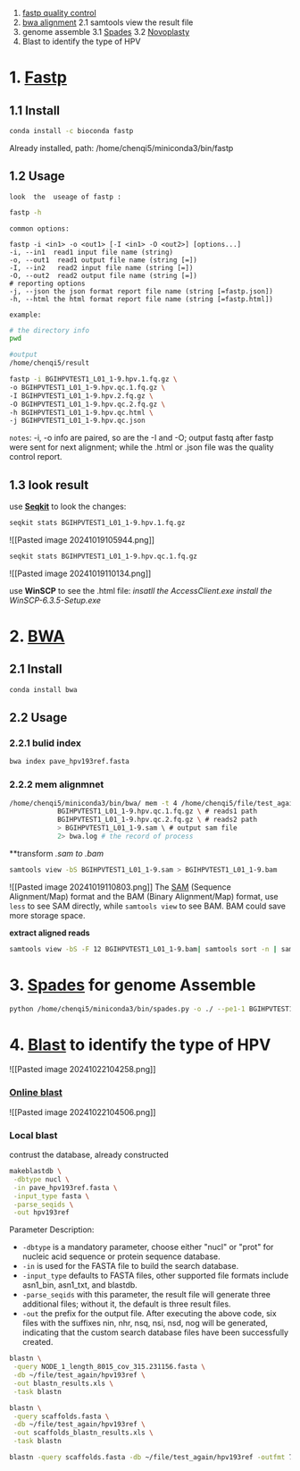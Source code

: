 1. [fastp quality control](#Fastp)
2. [bwa alignment](#BWA)
	2.1 samtools view the result file
3. genome assemble
    3.1 [Spades](https://github.com/ablab/spades)
	3.2 [Novoplasty](https://github.com/ndierckx/NOVOPlasty)
4. Blast to identify the type of HPV 
# 1. [Fastp](https://github.com/OpenGene/fastp/blob/master/README.md)
## 1.1 Install

```bash
conda install -c bioconda fastp
```
Already installed, path: /home/chenqi5/miniconda3/bin/fastp
## 1.2 Usage

``look  the  useage of fastp :``
```bash
fastp -h 
```

`common options:`
```
fastp -i <in1> -o <out1> [-I <in1> -O <out2>] [options...]
-i, --in1  read1 input file name (string)
-o, --out1  read1 output file name (string [=])
-I, --in2   read2 input file name (string [=])
-O, --out2  read2 output file name (string [=])
# reporting options
-j, --json the json format report file name (string [=fastp.json])
-h, --html the html format report file name (string [=fastp.html])
```

`example:`
```bash
# the directory info
pwd
```

```bash
#output
/home/chenqi5/result
```

```bash
fastp -i BGIHPVTEST1_L01_1-9.hpv.1.fq.gz \
-o BGIHPVTEST1_L01_1-9.hpv.qc.1.fq.gz \
-I BGIHPVTEST1_L01_1-9.hpv.2.fq.gz \
-O BGIHPVTEST1_L01_1-9.hpv.qc.2.fq.gz \
-h BGIHPVTEST1_L01_1-9.hpv.qc.html \
-j BGIHPVTEST1_L01_1-9.hpv.qc.json
```

`notes`:
-i, -o info are paired, so are the -I and -O;
output fastq after fastp were sent for next alignment; while the .html or .json file was the quality control report. 
## 1.3 look result 

use [**Seqkit**](https://bioinf.shenwei.me/seqkit/) to look the changes:
```bash 
seqkit stats BGIHPVTEST1_L01_1-9.hpv.1.fq.gz
```
![[Pasted image 20241019105944.png]]

```bash 
seqkit stats BGIHPVTEST1_L01_1-9.hpv.qc.1.fq.gz
```
![[Pasted image 20241019110134.png]]

use **WinSCP** to see the .html file:
	*insatll the AccessClient.exe*
	*install the WinSCP-6.3.5-Setup.exe*

# 2. [BWA](https://bio-bwa.sourceforge.net/bwa.shtml#3)
## 2.1 Install

```bash
conda install bwa
```
## 2.2 Usage
### 2.2.1 bulid index
```bash
bwa index pave_hpv193ref.fasta
```
### 2.2.2 mem alignmnet
```bash
/home/chenqi5/miniconda3/bin/bwa/ mem -t 4 /home/chenqi5/file/test_again/pave_hpv193ref.fasta \ # the reference
            BGIHPVTEST1_L01_1-9.hpv.qc.1.fq.gz \ # reads1 path
            BGIHPVTEST1_L01_1-9.hpv.qc.2.fq.gz \ # reads2 path
            > BGIHPVTEST1_L01_1-9.sam \ # output sam file
            2> bwa.log # the record of process
```

**transform  *.sam to *.bam**
```bash
samtools view -bS BGIHPVTEST1_L01_1-9.sam > BGIHPVTEST1_L01_1-9.bam
```

![[Pasted image 20241019110803.png]]
The [SAM](https://samtools.github.io/hts-specs/SAMv1.pdf) (Sequence Alignment/Map) format and the BAM (Binary Alignment/Map) format, use `less` to see SAM directly, while `samtools view` to see BAM. BAM could save more storage space.

**extract aligned reads**
```bash
samtools view -bS -F 12 BGIHPVTEST1_L01_1-9.bam| samtools sort -n | samtools fastq -1 BGIHPVTEST1_L01_1-9.hpv.map.1.fq -2 BGIHPVTEST1_L01_1-9.hpv.map.2.fq
```


# 3. [Spades](https://ablab.github.io/spades/getting-started.html) for genome Assemble
```bash
python /home/chenqi5/miniconda3/bin/spades.py -o ./ --pe1-1 BGIHPVTEST1_L01_1-9.hpv.map.1.fq --pe1-2 BGIHPVTEST1_L01_1-9.hpv.map.2.fq -t 4
```


# 4. [Blast](https://www.ncbi.nlm.nih.gov/books/NBK279684/#appendices.Options_for_the_commandline_a) to identify the type of HPV


![[Pasted image 20241022104258.png]]

### [Online blast ](https://blast.ncbi.nlm.nih.gov/Blast.cgi)
![[Pasted image 20241022104506.png]]



### Local blast
contrust the database, already constructed
```bash
makeblastdb \
 -dbtype nucl \
 -in pave_hpv193ref.fasta \
 -input_type fasta \
 -parse_seqids \
 -out hpv193ref
```
Parameter Description:
- `-dbtype` is a mandatory parameter, choose either "nucl" or "prot" for nucleic acid sequence or protein sequence database.
- `-in` is used for the FASTA file to build the search database.
- `-input_type` defaults to FASTA files, other supported file formats include asn1_bin, asn1_txt, and blastdb.
- `-parse_seqids` with this parameter, the result file will generate three additional files; without it, the default is three result files.
- `-out` the prefix for the output file.
After executing the above code, six files with the suffixes nin, nhr, nsq, nsi, nsd, nog will be generated, indicating that the custom search database files have been successfully created.

```bash
blastn \
 -query NODE_1_length_8015_cov_315.231156.fasta \
 -db ~/file/test_again/hpv193ref \
 -out blastn_results.xls \
 -task blastn
```


```bash
blastn \
 -query scaffolds.fasta \
 -db ~/file/test_again/hpv193ref \
 -out scaffolds_blastn_results.xls \
 -task blastn
```

```bash
blastn -query scaffolds.fasta -db ~/file/test_again/hpv193ref -outfmt 7 -out scaffolds_blastn_results.txt
```


